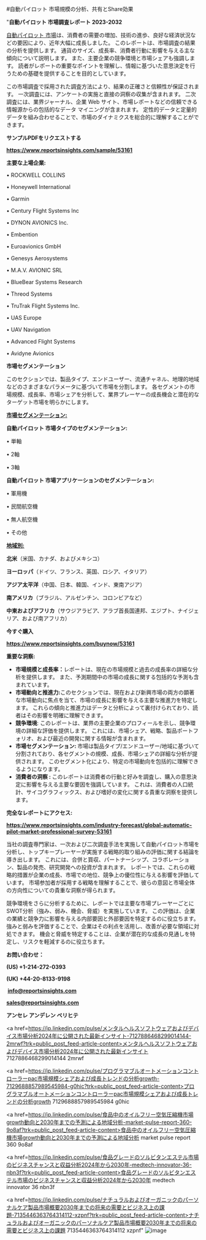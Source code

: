 #自動パイロット 市場規模の分析、共有とShare効果

"<strong>自動パイロット 市場調査レポート 2023-2032</strong>

<a href=https://www.reportsinsights.com/sample/53161>自動パイロット 市場</a>は、消費者の需要の増加、技術の進歩、良好な経済状況などの要因により、近年大幅に成長しました。 このレポートは、市場調査の結果の分析を提供します。 通貨のサイズ、成長率、消費者行動に影響を与える主な傾向について説明します。 また、主要企業の競争環境と市場シェアも強調します。 読者がレポートの重要なポイントを理解し、情報に基づいた意思決定を行うための基礎を提供することを目的としています。

この市場調査で採用された調査方法により、結果の正確さと信頼性が保証されます。 一次調査には、アンケートの実施と直接の洞察の収集が含まれます。 二次調査には、業界ジャーナル、企業 Web サイト、市場レポートなどの信頼できる情報源からの包括的なデータ マイニングが含まれます。 定性的データと定量的データを組み合わせることで、市場のダイナミクスを総合的に理解することができます。

<strong><b>サンプルPDFをリクエストする</b></strong>

<a href=https://www.reportsinsights.com/sample/53161><strong><u>https://www.reportsinsights.com/sample/53161</u></strong></a>

<strong>主要な上場企業:</strong>

• ROCKWELL COLLINS

• Honeywell International

• Garmin

• Century Flight Systems lnc

• DYNON AVIONICS  Inc.

• Embention

• Euroavionics GmbH

• Genesys Aerosystems

• M.A.V. AVIONIC SRL

• BlueBear Systems Research

• Threod Systems

• TruTrak Flight Systems  Inc.

• UAS Europe

• UAV Navigation

• Advanced Flight Systems

• Avidyne Avionics

<strong>市場セグメンテーション</strong>

このセクションでは、製品タイプ、エンドユーザー、流通チャネル、地理的地域などのさまざまなパラメータに基づいて市場を分割します。 各セグメントの市場規模、成長率、市場シェアを分析して、業界プレーヤーの成長機会と潜在的なターゲット市場を明らかにします。

<strong><u>市場セグメンテーション</u></strong><strong><u>:</u></strong>

<strong>自動パイロット 市場タイプのセグメンテーション:</strong>

• 単軸

• 2軸

• 3軸

<strong>自動パイロット 市場アプリケーションのセグメンテーション:</strong>

• 軍用機

• 民間航空機

• 無人航空機

• その他

<strong><u>地域別</u></strong><strong><u>:</u></strong>

<strong>北米</strong>（米国、カナダ、およびメキシコ）

<strong>ヨーロッパ</strong>（ドイツ、フランス、英国、ロシア、イタリア）

<strong>アジア太平洋</strong>（中国、日本、韓国、インド、東南アジア）

<strong>南アメリカ</strong>（ブラジル、アルゼンチン、コロンビアなど）

<strong>中東およびアフリカ</strong>（サウジアラビア、アラブ首長国連邦、エジプト、ナイジェリア、および南アフリカ）

<strong>今すぐ購入</strong>

<a href=https://www.reportsinsights.com/buynow/53161><strong><u>https://www.reportsinsights.com/buynow/53161</u></strong></a>

<strong>重要な洞察:</strong>
<ul>
  <li><strong>市場規模と成長率：</strong>レポートは、現在の市場規模と過去の成長率の詳細な分析を提供します。 また、予測期間中の市場の成長に関する包括的な予測も含まれています。</li>
  <li><strong>市場動向と推進力:</strong>このセクションでは、現在および新興市場の両方の顕著な市場動向に焦点を当て、市場の成長に影響を与える主要な推進力を特定します。 これらの傾向と推進力はデータと分析によって裏付けられており、読者はその影響を明確に理解できます。</li>
  <li><strong>競争環境</strong>: このレポートは、業界の主要企業のプロフィールを示し、競争環境の詳細な評価を提供します。 これには、市場シェア、戦略、製品ポートフォリオ、および最近の開発に関する情報が含まれます。</li>
  <li><strong>市場セグメンテーション: </strong>市場は製品タイプ/エンドユーザー/地域に基づいて分割されており、各セグメントの規模、成長、市場シェアの詳細な分析が提供されます。 このセグメント化により、特定の市場動向を包括的に理解できるようになります。</li>
  <li><strong>消費者の洞察 : </strong>このレポートは消費者の行動と好みを調査し、購入の意思決定に影響を与える主要な要因を強調しています。 これは、消費者の人口統計、サイコグラフィックス、および嗜好の変化に関する貴重な洞察を提供します。</li>
</ul>
<strong>完全なレポートにアクセス:</strong>

<a href=https://www.reportsinsights.com/industry-forecast/global-automatic-pilot-market-professional-survey-53161><strong><u><b>https://www.reportsinsights.com/industry-forecast/global-automatic-pilot-market-professional-survey-53161</b></u></strong></a>

当社の調査専門家は、一次および二次調査手法を実施して自動パイロット市場を分析し、トップキープレーヤーが実施する戦略的取り組みの評価に関する結論を導き出します。 これには、合併と買収、パートナーシップ、コラボレーション、製品の発売、研究開発への投資が含まれます。 レポートでは、これらの戦略的措置が企業の成長、市場での地位、競争上の優位性に与える影響を評価しています。 市場参加者が採用する戦略を理解することで、彼らの意図と市場全体の方向性についての貴重な洞察が得られます。

競争環境をさらに分析するために、レポートでは主要な市場プレーヤーごとにSWOT分析（強み、弱み、機会、脅威）を実施しています。 この評価は、企業の業績と競争力に影響を与える内部要因と外部要因を特定するのに役立ちます。 強みと弱みを評価することで、企業はその利点を活用し、改善が必要な領域に対処できます。 機会と脅威を特定することは、企業が潜在的な成長の見通しを特定し、リスクを軽減するのに役立ちます。

<strong>お問い合わせ：</strong>

<strong>(US) +1-214-272-0393</strong>

<strong>(UK) +44-20-8133-9198</strong>

<strong> </strong><a href=info@reportsinsights.com><strong><u>info@reportsinsights.com</u></strong></a>

<a href=sales@reportsinsights.com><strong><u>sales@reportsinsights.com</u></strong></a>

<strong>アンセレ アンデレン ベリヒテ</strong>

<a href=https://jp.linkedin.com/pulse/メンタルヘルスソフトウェアおよびデバイス市場分析2024年に公開された最新インサイト-7127886468299014144-2mrwf?trk=public_post_feed-article-content>メンタルヘルスソフトウェアおよびデバイス市場分析2024年に公開された最新インサイト 7127886468299014144 2mrwf</a>

<a href=https://jp.linkedin.com/pulse/プログラマブルオートメーションコントローラーpac市場規模シェアおよび成長トレンドの分析growth-7129688857989545984-g0hic?trk=public_post_feed-article-content>プログラマブルオートメーションコントローラーpac市場規模シェアおよび成長トレンドの分析growth 7129688857989545984 g0hic</a>

<a href=https://jp.linkedin.com/pulse/食品中のオイルフリー空気圧縮機市場growth動向と2030年までの予測による地域分析-market-pulse-report-360-9o8af?trk=public_post_feed-article-content>食品中のオイルフリー空気圧縮機市場growth動向と2030年までの予測による地域分析 market pulse report 360 9o8af</a>

<a href=https://jp.linkedin.com/pulse/食品グレードのソルビタンエステル市場のビジネスチャンスと収益分析2024年から2030年-medtech-innovator-36-nbn3f?trk=public_post_feed-article-content>食品グレードのソルビタンエステル市場のビジネスチャンスと収益分析2024年から2030年 medtech innovator 36 nbn3f</a>

<a href=https://jp.linkedin.com/pulse/ナチュラルおよびオーガニックのパーソナルケア製品市場概要2030年までの将来の需要とビジネス上の課題-7135446363764314112-xzpnf?trk=public_post_feed-article-content>ナチュラルおよびオーガニックのパーソナルケア製品市場概要2030年までの将来の需要とビジネス上の課題 7135446363764314112 xzpnf</a>"
![image](https://github.com/aakesh123242/RIMarket/assets/158431203/ff7a0de7-c80f-4225-865a-50d07f9acf8a)
